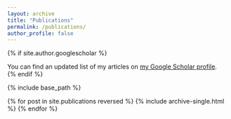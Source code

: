 ```yaml
---
layout: archive
title: "Publications"
permalink: /publications/
author_profile: false
---
```


{% if site.author.googlescholar %}
  <div class="wordwrap">You can find an updated list of my articles on <a href="{{site.author.googlescholar}}">my Google Scholar profile</a>.</div>
{% endif %}

{% include base_path %}

{% for post in site.publications reversed %}
  {% include archive-single.html %}
{% endfor %}
